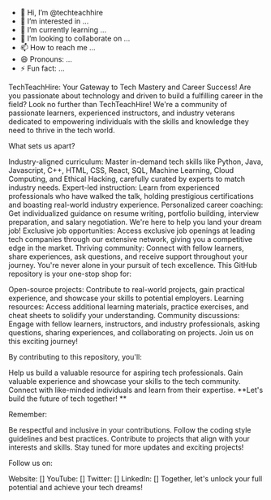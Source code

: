 - 👋 Hi, I’m @techteachhire
- 👀 I’m interested in ...
- 🌱 I’m currently learning ...
- 💞️ I’m looking to collaborate on ...
- 📫 How to reach me ...
- 😄 Pronouns: ...
- ⚡ Fun fact: ...

<!---
techteachhire/techteachhire is a ✨ special ✨ repository because its `README.md` (this file) appears on your GitHub profile.
You can click the Preview link to take a look at your changes.
--->
TechTeachHire: Your Gateway to Tech Mastery and Career Success!
Are you passionate about technology and driven to build a fulfilling career in the field? Look no further than TechTeachHire! We're a community of passionate learners, experienced instructors, and industry veterans dedicated to empowering individuals with the skills and knowledge they need to thrive in the tech world.

What sets us apart?

Industry-aligned curriculum: Master in-demand tech skills like Python, Java, Javascript, C++, HTML, CSS, React, SQL, Machine Learning, Cloud Computing, and Ethical Hacking, carefully curated by experts to match industry needs.
Expert-led instruction: Learn from experienced professionals who have walked the talk, holding prestigious certifications and boasting real-world industry experience.
Personalized career coaching: Get individualized guidance on resume writing, portfolio building, interview preparation, and salary negotiation. We're here to help you land your dream job!
Exclusive job opportunities: Access exclusive job openings at leading tech companies through our extensive network, giving you a competitive edge in the market.
Thriving community: Connect with fellow learners, share experiences, ask questions, and receive support throughout your journey. You're never alone in your pursuit of tech excellence.
This GitHub repository is your one-stop shop for:

Open-source projects: Contribute to real-world projects, gain practical experience, and showcase your skills to potential employers.
Learning resources: Access additional learning materials, practice exercises, and cheat sheets to solidify your understanding.
Community discussions: Engage with fellow learners, instructors, and industry professionals, asking questions, sharing experiences, and collaborating on projects.
Join us on this exciting journey!

By contributing to this repository, you'll:

Help us build a valuable resource for aspiring tech professionals.
Gain valuable experience and showcase your skills to the tech community.
Connect with like-minded individuals and learn from their expertise.
**Let's build the future of tech together! **

Remember:

Be respectful and inclusive in your contributions.
Follow the coding style guidelines and best practices.
Contribute to projects that align with your interests and skills.
Stay tuned for more updates and exciting projects!

Follow us on:

Website: []
YouTube: []
Twitter: []
LinkedIn: []
Together, let's unlock your full potential and achieve your tech dreams!
